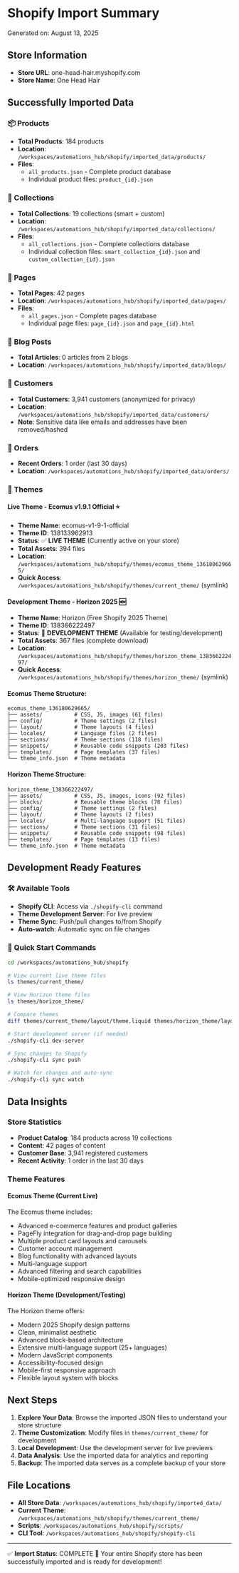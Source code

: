 # Shopify Import Summary
Generated on: August 13, 2025

## Store Information
- **Store URL**: one-head-hair.myshopify.com
- **Store Name**: One Head Hair

## Successfully Imported Data

### 📦 Products
- **Total Products**: 184 products
- **Location**: `/workspaces/automations_hub/shopify/imported_data/products/`
- **Files**: 
  - `all_products.json` - Complete product database
  - Individual product files: `product_{id}.json`

### 📂 Collections
- **Total Collections**: 19 collections (smart + custom)
- **Location**: `/workspaces/automations_hub/shopify/imported_data/collections/`
- **Files**:
  - `all_collections.json` - Complete collections database
  - Individual collection files: `smart_collection_{id}.json` and `custom_collection_{id}.json`

### 📄 Pages
- **Total Pages**: 42 pages
- **Location**: `/workspaces/automations_hub/shopify/imported_data/pages/`
- **Files**:
  - `all_pages.json` - Complete pages database
  - Individual page files: `page_{id}.json` and `page_{id}.html`

### 📝 Blog Posts
- **Total Articles**: 0 articles from 2 blogs
- **Location**: `/workspaces/automations_hub/shopify/imported_data/blogs/`

### 👥 Customers
- **Total Customers**: 3,941 customers (anonymized for privacy)
- **Location**: `/workspaces/automations_hub/shopify/imported_data/customers/`
- **Note**: Sensitive data like emails and addresses have been removed/hashed

### 🛒 Orders
- **Recent Orders**: 1 order (last 30 days)
- **Location**: `/workspaces/automations_hub/shopify/imported_data/orders/`

### 🎨 Themes

#### Live Theme - Ecomus v1.9.1 Official ⭐ 
- **Theme Name**: ecomus-v1-9-1-official
- **Theme ID**: 138133962913
- **Status**: ✅ **LIVE THEME** (Currently active on your store)
- **Total Assets**: 394 files
- **Location**: `/workspaces/automations_hub/shopify/themes/ecomus_theme_136180629665/`
- **Quick Access**: `/workspaces/automations_hub/shopify/themes/current_theme/` (symlink)

#### Development Theme - Horizon 2025 🆕
- **Theme Name**: Horizon (Free Shopify 2025 Theme)
- **Theme ID**: 138366222497
- **Status**: 🔧 **DEVELOPMENT THEME** (Available for testing/development)
- **Total Assets**: 367 files (complete download)
- **Location**: `/workspaces/automations_hub/shopify/themes/horizon_theme_138366222497/`
- **Quick Access**: `/workspaces/automations_hub/shopify/themes/horizon_theme/` (symlink)

#### Ecomus Theme Structure:
```
ecomus_theme_136180629665/
├── assets/          # CSS, JS, images (61 files)
├── config/          # Theme settings (2 files)
├── layout/          # Theme layouts (4 files)
├── locales/         # Language files (2 files)
├── sections/        # Theme sections (118 files)
├── snippets/        # Reusable code snippets (203 files)
├── templates/       # Page templates (37 files)
└── theme_info.json  # Theme metadata
```

#### Horizon Theme Structure:
```
horizon_theme_138366222497/
├── assets/          # CSS, JS, images, icons (92 files)
├── blocks/          # Reusable theme blocks (78 files)
├── config/          # Theme settings (2 files)
├── layout/          # Theme layouts (2 files)
├── locales/         # Multi-language support (51 files)
├── sections/        # Theme sections (31 files)
├── snippets/        # Reusable code snippets (98 files)
├── templates/       # Page templates (13 files)
└── theme_info.json  # Theme metadata
```

## Development Ready Features

### 🛠️ Available Tools
- **Shopify CLI**: Access via `./shopify-cli` command
- **Theme Development Server**: For live preview
- **Theme Sync**: Push/pull changes to/from Shopify
- **Auto-watch**: Automatic sync on file changes

### 🚀 Quick Start Commands
```bash
cd /workspaces/automations_hub/shopify

# View current live theme files
ls themes/current_theme/

# View Horizon theme files  
ls themes/horizon_theme/

# Compare themes
diff themes/current_theme/layout/theme.liquid themes/horizon_theme/layout/theme.liquid

# Start development server (if needed)
./shopify-cli dev-server

# Sync changes to Shopify
./shopify-cli sync push

# Watch for changes and auto-sync
./shopify-cli sync watch
```

## Data Insights

### Store Statistics
- **Product Catalog**: 184 products across 19 collections
- **Content**: 42 pages of content
- **Customer Base**: 3,941 registered customers
- **Recent Activity**: 1 order in the last 30 days

### Theme Features

#### Ecomus Theme (Current Live)
The Ecomus theme includes:
- Advanced e-commerce features and product galleries
- PageFly integration for drag-and-drop page building
- Multiple product card layouts and carousels
- Customer account management
- Blog functionality with advanced layouts
- Multi-language support
- Advanced filtering and search capabilities
- Mobile-optimized responsive design

#### Horizon Theme (Development/Testing)
The Horizon theme offers:
- Modern 2025 Shopify design patterns
- Clean, minimalist aesthetic
- Advanced block-based architecture
- Extensive multi-language support (25+ languages)
- Modern JavaScript components
- Accessibility-focused design
- Mobile-first responsive approach
- Flexible layout system with blocks

## Next Steps

1. **Explore Your Data**: Browse the imported JSON files to understand your store structure
2. **Theme Customization**: Modify files in `themes/current_theme/` for development
3. **Local Development**: Use the development server for live previews
4. **Data Analysis**: Use the imported data for analytics and reporting
5. **Backup**: The imported data serves as a complete backup of your store

## File Locations
- **All Store Data**: `/workspaces/automations_hub/shopify/imported_data/`
- **Current Theme**: `/workspaces/automations_hub/shopify/themes/current_theme/`
- **Scripts**: `/workspaces/automations_hub/shopify/scripts/`
- **CLI Tool**: `/workspaces/automations_hub/shopify/shopify-cli`

---

✅ **Import Status**: COMPLETE
🎉 Your entire Shopify store has been successfully imported and is ready for development!
